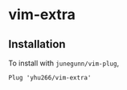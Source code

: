 vim-extra
=========

Installation
------------
To install with `junegunn/vim-plug`,
```vim
Plug 'yhu266/vim-extra'
```
